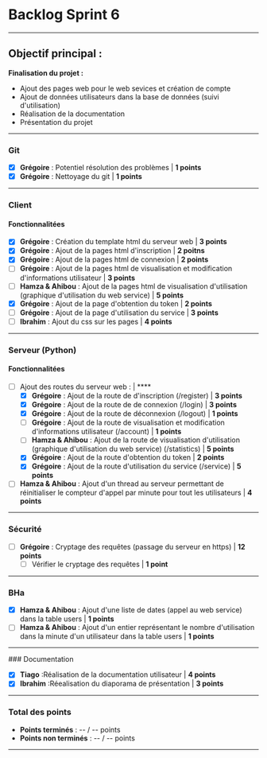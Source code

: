 # Backlog Sprint 6

---

## Objectif principal : 
**Finalisation du projet :**
 - Ajout des pages web pour le web sevices et création de compte
 - Ajout de données utilisateurs dans la base de données (suivi d'utilisation)
 - Réalisation de la documentation
 - Présentation du projet

---

### Git
- [X] **Grégoire** : Potentiel résolution des problèmes | **1 points**
- [X] **Grégoire** : Nettoyage du git | **1 points**

---

### Client

#### Fonctionnalitées
- [X] **Grégoire** : Création du template html du serveur web | **3 points**
- [X] **Grégoire** : Ajout de la pages html d'inscription | **2 poitns**
- [X] **Grégoire** : Ajout de la pages html de connexion | **2 points**
- [ ] **Grégoire** : Ajout de la pages html de visualisation et modification d'informations utilisateur | **3 points**
- [ ] **Hamza & Ahibou** : Ajout de la pages html de visualisation d'utilisation (graphique d'utilisation du web service) | **5 points**
- [X] **Grégoire** : Ajout de la page d'obtention du token | **2 points**
- [ ] **Grégoire** : Ajout de la page d'utilisation du service | **3 points**
- [ ] **Ibrahim** : Ajout du css sur les pages | **4 points**

---

### Serveur (Python)

#### Fonctionnalitées
- [ ] Ajout des routes du serveur web : | ****
    - [X] **Grégoire** : Ajout de la route de d'inscription (/register) | **3 points**
    - [X] **Grégoire** : Ajout de la route de de connexion (/login) | **3 points**
    - [X] **Grégoire** : Ajout de la route de déconnexion (/logout) | **1 points**
    - [ ] **Grégoire** : Ajout de la route de visualisation et modification d'informations utilisateur (/account) | **1 points**
    - [ ] **Hamza & Ahibou** : Ajout de la route de visualisation d'utilisation (graphique d'utilisation du web service) (/statistics) | **5 points**
    - [X] **Grégoire** : Ajout de la route d'obtention du token | **2 points**
    - [X] **Grégoire** : Ajout de la route d'utilisation du service (/service) | **5 points**
- [ ] **Hamza & Ahibou** : Ajout d'un thread au serveur permettant de réinitialiser le compteur d'appel par minute pour tout les utilisateurs | **4 points**

---

### Sécurité
- [ ] **Grégoire** : Cryptage des requêtes (passage du serveur en https)  | **12 points**
  - [ ] Vérifier le cryptage des requêtes  | **1 point**

---

### BHa
- [X] **Hamza & Ahibou** : Ajout d'une liste de dates (appel au web service) dans la table users | **1 points**
- [ ] **Hamza & Ahibou** : Ajout d'un entier représentant le nombre d'utilisation dans la minute d'un utilisateur dans la table users | **1 points**

---

### Documentation
- [X] **Tiago** :Réalisation de la documentation utilisateur | **4 points**
- [X] **Ibrahim** :Réealisation du diaporama de présentation | **3 points**

---

### Total des points
- **Points terminés** : -- / -- points
- **Points non terminés** : -- / -- points

---
